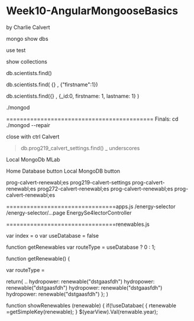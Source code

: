 # Week10-AngularMongooseBasics
by Charlie Calvert



mongo 
show dbs


use test


show collections


db.scientists.find()

db.scientists.find( {} , {"firstname":1})


 db.scientists.find({} , {_id:0, firstname: 1, lastname: 1}  )
 
 
 ./mongod
 
 
 
 
=========================================== Finals:
cd
./mongod --repair

close with ctrl Calvert



> db.prog219_calvert_settings.find()  _  underscores

Local MongoDb
MLab

Home
Database button
Local MongoDB button

prog-calvert-renewabl;es
prog219-calvert-settings
prog-calvert-renewabl;es
prog272-calvert-renewabl;es
prog-calvert-renewabl;es
prog-calvert-renewabl;es

================================apps.js
/energy-selector
/energy-selector/...page
EnergySe4lectorController 

================================renewables.js

var index = o
var useDatabase = false

function getRenewables
var routeType = useDatabase ? 0 : 1;

function getRenewable() {

var routeType =








return{
..
hydropower: renewable("dstgaasfdh")
hydropower: renewable("dstgaasfdh")
hydropower: renewable("dstgaasfdh")
hydropower: renewable("dstgaasfdh")
};
)

function showRenewables (renewable) {
 if(!useDatabae( {
rtenewable =getSimpleKey(renewable);
}
$(yearView).Val(renwable.year);